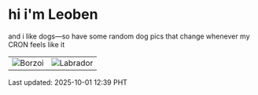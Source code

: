 # hi i'm Leoben

and i like dogs—so have some random dog pics that change whenever my CRON feels like it

|  |  |
|--------|----------|
| ![Borzoi](https://random-dog-vercel.vercel.app/api/random-borzoi?v=1759293559) | ![Labrador](https://random-dog-vercel.vercel.app/api/random-labrador?v=1759293559) |

Last updated: 2025-10-01 12:39 PHT
